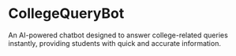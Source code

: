 # CollegeQueryBot
An AI-powered chatbot designed to answer college-related queries instantly, providing students with quick and accurate information.

